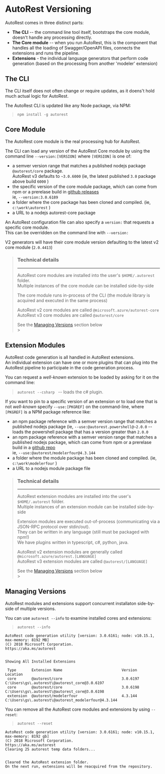 # AutoRest Versioning

AutoRest comes in three distinct parts:

- **The CLI** -- the command line tool itself, bootstraps the core module, doesn't handle any processing directly.
- **The Core module** -- when you run AutoRest, this is the component that handles all the loading of Swagger/OpenAPI files, connects the extensions and runs the pipeline.
- **Extensions** - the individual language generators that perform code generation (based on the processing from another 'modeler' extension)

## The CLI

The CLI itself does not often change or require updates, as it doens't hold much actual logic for AutoRest.

The AutoRest CLI is updated like any Node package, via NPM:

> `npm install -g autorest`

## Core Module

The AutoRest core module is the real processing hub for AutoRest.

The CLI can load any version of the AutoRest Core module by using the command line `--version:[VERSION]` where `[VERSION]` is one of:

- a semver version range that matches a published nodejs package `@autorest/core` package.<br>AutoRest v3 defaults to `~3.0.6000` (ie, the latest published `3.0` package above build `6000` )
- the specific version of the core module package, which can come from npm or a prerelase build in [github releases](https://github.com/azure/autorest/releases)<br>ie, `--version:3.0.6189`
- a folder where the core package has been cloned and compiled. (ie, `c:\work\autorest` )
- a URL to a nodejs autorest-core package

An AutoRest configuration file can also specify a `version:` that requests a specific core module.<br>
This can be overridden on the command line with `--version:`<br>

V2 generators will have their core module version defaulting to the latest v2 core module (`2.0.4413`)

> ### Technical details
>
> ---
>
> AutoRest core modules are installed into the user's `$HOME/.autorest` folder.<br>
> Multiple instances of the core module can be installed side-by-side<br>
>
> The core module runs in-process of the CLI (the module library is acquired and executed in the same process)
>
> AutoRest v2 core modules are called `@microsoft.azure/autorest-core` <br>
> AutoRest v3 core modules are called `@autorest/core`<br>
>
> See the [Managing Versions](#managing-versions) section below<br> > &nbsp;

## Extension Modules

AutoRest code generation is all handled in AutoRest extensions. <br>
An individual extension can have one or more plugins that can plug into the AutoRest pipeline to participate in the code generation process.

You can request a _well-known_ extension to be loaded by asking for it on the command line:

> `autorest --csharp ` -- loads the c# plugin.

If you want to pin to a specific version of an extension or to load one that is not _well-known_ specify `--use:[PKGREF]` on the command-line, where `[PKGREF]` is a NPM package reference like:

- an npm package reference with a semver version range that matches a published nodejs package (ie, `--use:@autorest.powershell@~2.0.0` -- loads the powershell package that has a version greater than `2.0.0 `
- an npm package reference with a semver version range that matches a published nodejs package, which can come from npm or a prerelase build in a [github repo](https://github.com/Azure/autorest.modelerfour/releases)<br>ie, `--use:@autorest/modelerfour@4.3.144`
- a folder where the module package has been cloned and compiled. (ie, `c:\work\modelerfour` )
- a URL to a nodejs module package file

> ### Technical details
>
> ---
>
> AutoRest extension modules are installed into the user's `$HOME/.autorest` folder.<br>
> Multiple instances of an extension module can be installed side-by-side<br>
>
> Extension modules are executed out-of-process (communicating via a JSON-RPC protocol over stdin/out). <br>
> They can be written in any language (still must be packaged with npm!)<br>
> We have plugins written in typescript, c#, python, java.
>
> AutoRest v2 extension modules are generally called `@microsoft.azure/autorest.[LANGUAGE]` <br>
> AutoRest v3 extension modules are called `@autorest/[LANGUAGE]`<br>
>
> See the [Managing Versions](#managing-versions) section below<br> > &nbsp;

## Managing Versions

AutoRest modules and extensions support concurrent installaton side-by-side of multiple versions.

You can use `autorest --info` to examine installed cores and extensions:

> `autorest --info`

```text
AutoRest code generation utility [version: 3.0.6161; node: v10.15.1, max-memory: 8192 MB]
(C) 2018 Microsoft Corporation.
https://aka.ms/autorest


Showing All Installed Extensions

 Type       Extension Name                           Version      Location
 core       @autorest/core                           3.0.6197     C:\Users\gs\.autorest\@autorest_core@3.0.6197
 core       @autorest/core                           3.0.6198     C:\Users\gs\.autorest\@autorest_core@3.0.6198
 extension  @autorest/modelerfour                    4.3.144      C:\Users\gs\.autorest\@autorest_modelerfour@4.3.144
```

You can remove all the AutoRest core modules and extensions by using `--reset`:

> `autorest --reset`

```text
AutoRest code generation utility [version: 3.0.6161; node: v10.15.1, max-memory: 8192 gb]
(C) 2018 Microsoft Corporation.
https://aka.ms/autorest
Clearing 25 autorest temp data folders...


Cleared the AutoRest extension folder.
On the next run, extensions will be reacquired from the repository.
```
